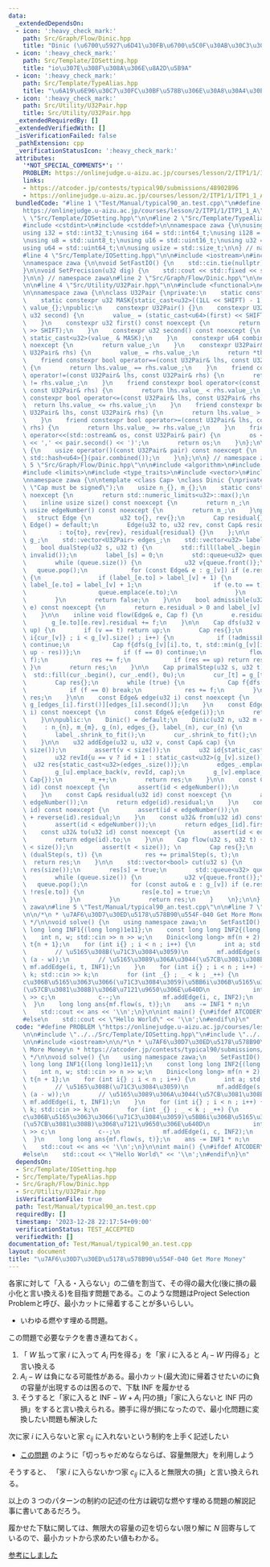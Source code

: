 ```yaml
---
data:
  _extendedDependsOn:
  - icon: ':heavy_check_mark:'
    path: Src/Graph/Flow/Dinic.hpp
    title: "Dinic (\u6700\u5927\u6D41\u30FB\u6700\u5C0F\u30AB\u30C3\u30C8)"
  - icon: ':heavy_check_mark:'
    path: Src/Template/IOSetting.hpp
    title: "io\u307E\u308F\u308A\u306E\u8A2D\u5B9A"
  - icon: ':heavy_check_mark:'
    path: Src/Template/TypeAlias.hpp
    title: "\u6A19\u6E96\u30C7\u30FC\u30BF\u578B\u306E\u30A8\u30A4\u30EA\u30A2\u30B9"
  - icon: ':heavy_check_mark:'
    path: Src/Utility/U32Pair.hpp
    title: Src/Utility/U32Pair.hpp
  _extendedRequiredBy: []
  _extendedVerifiedWith: []
  _isVerificationFailed: false
  _pathExtension: cpp
  _verificationStatusIcon: ':heavy_check_mark:'
  attributes:
    '*NOT_SPECIAL_COMMENTS*': ''
    PROBLEM: https://onlinejudge.u-aizu.ac.jp/courses/lesson/2/ITP1/1/ITP1_1_A
    links:
    - https://atcoder.jp/contests/typical90/submissions/48902896
    - https://onlinejudge.u-aizu.ac.jp/courses/lesson/2/ITP1/1/ITP1_1_A
  bundledCode: "#line 1 \"Test/Manual/typical90_an.test.cpp\"\n#define PROBLEM \"\
    https://onlinejudge.u-aizu.ac.jp/courses/lesson/2/ITP1/1/ITP1_1_A\"\n\n#line 2\
    \ \"Src/Template/IOSetting.hpp\"\n\n#line 2 \"Src/Template/TypeAlias.hpp\"\n\n\
    #include <cstdint>\n#include <cstddef>\n\nnamespace zawa {\n\nusing i16 = std::int16_t;\n\
    using i32 = std::int32_t;\nusing i64 = std::int64_t;\nusing i128 = __int128_t;\n\
    \nusing u8 = std::uint8_t;\nusing u16 = std::uint16_t;\nusing u32 = std::uint32_t;\n\
    using u64 = std::uint64_t;\n\nusing usize = std::size_t;\n\n} // namespace zawa\n\
    #line 4 \"Src/Template/IOSetting.hpp\"\n\n#include <iostream>\n#include <iomanip>\n\
    \nnamespace zawa {\n\nvoid SetFastIO() {\n    std::cin.tie(nullptr)->sync_with_stdio(false);\n\
    }\n\nvoid SetPrecision(u32 dig) {\n    std::cout << std::fixed << std::setprecision(dig);\n\
    }\n\n} // namespace zawa\n#line 2 \"Src/Graph/Flow/Dinic.hpp\"\n\n#line 2 \"Src/Utility/U32Pair.hpp\"\
    \n\n#line 4 \"Src/Utility/U32Pair.hpp\"\n\n#include <functional>\n#line 7 \"Src/Utility/U32Pair.hpp\"\
    \n\nnamespace zawa {\n\nclass U32Pair {\nprivate:\n    static constexpr u32 SHIFT{32};\n\
    \    static constexpr u32 MASK{static_cast<u32>((1LL << SHIFT) - 1)};\n    u64\
    \ value_{};\npublic:\n    constexpr U32Pair() {}\n    constexpr U32Pair(u32 first,\
    \ u32 second) {\n        value_ = (static_cast<u64>(first) << SHIFT) | second;\n\
    \    }\n    constexpr u32 first() const noexcept {\n        return static_cast<u32>(value_\
    \ >> SHIFT);\n    }\n    constexpr u32 second() const noexcept {\n        return\
    \ static_cast<u32>(value_ & MASK);\n    }\n    constexpr u64 combined() const\
    \ noexcept {\n        return value_;\n    }\n    constexpr U32Pair& operator=(const\
    \ U32Pair& rhs) {\n        value_ = rhs.value_;\n        return *this;\n    }\n\
    \    friend constexpr bool operator==(const U32Pair& lhs, const U32Pair& rhs)\
    \ {\n        return lhs.value_ == rhs.value_;\n    }\n    friend constexpr bool\
    \ operator!=(const U32Pair& lhs, const U32Pair& rhs) {\n        return lhs.value_\
    \ != rhs.value_;\n    }\n    friend constexpr bool operator<(const U32Pair& lhs,\
    \ const U32Pair& rhs) {\n        return lhs.value_ < rhs.value_;\n    }\n    friend\
    \ constexpr bool operator<=(const U32Pair& lhs, const U32Pair& rhs) {\n      \
    \  return lhs.value_ <= rhs.value_;\n    }\n    friend constexpr bool operator>(const\
    \ U32Pair& lhs, const U32Pair& rhs) {\n        return lhs.value_ > rhs.value_;\n\
    \    }\n    friend constexpr bool operator>=(const U32Pair& lhs, const U32Pair&\
    \ rhs) {\n        return lhs.value_ >= rhs.value_;\n    }\n    friend std::ostream&\
    \ operator<<(std::ostream& os, const U32Pair& pair) {\n        os << '(' << pair.first()\
    \ << ',' << pair.second() << ')';\n        return os;\n    }\n};\n\nstruct U32PairHash\
    \ {\n    usize operator()(const U32Pair& pair) const noexcept {\n        return\
    \ std::hash<u64>{}(pair.combined());\n    }\n};\n\n} // namespace zawa\n#line\
    \ 5 \"Src/Graph/Flow/Dinic.hpp\"\n\n#include <algorithm>\n#include <cassert>\n\
    #include <limits>\n#include <type_traits>\n#include <vector>\n#include <queue>\n\
    \nnamespace zawa {\n\ntemplate <class Cap> \nclass Dinic {\nprivate:\n    static_assert(std::is_signed_v<Cap>,\
    \ \"Cap must be signed\");\n    usize n_{}, m_{};\n    static constexpr u32 invalid()\
    \ noexcept {\n        return std::numeric_limits<u32>::max();\n    }\npublic:\n\
    \    inline usize size() const noexcept {\n        return n_;\n    }\n    inline\
    \ usize edgeNumber() const noexcept {\n        return m_;\n    }\nprivate:\n \
    \   struct Edge {\n        u32 to{}, rev{};\n        Cap residual{};\n       \
    \ Edge() = default;\n        Edge(u32 to, u32 rev, const Cap& residual) \n   \
    \         : to{to}, rev{rev}, residual{residual} {}\n    };\n\n    std::vector<std::vector<Edge>>\
    \ g_;\n    std::vector<U32Pair> edges_;\n    std::vector<u32> label_, cur_;\n\n\
    \    bool dualStep(u32 s, u32 t) {\n        std::fill(label_.begin(), label_.end(),\
    \ invalid());\n        label_[s] = 0;\n        std::queue<u32> queue{ { s } };\n\
    \        while (queue.size()) {\n            u32 v{queue.front()};\n         \
    \   queue.pop();\n            for (const Edge& e : g_[v]) if (e.residual > 0)\
    \ {\n                if (label_[e.to] > label_[v] + 1) {\n                   \
    \ label_[e.to] = label_[v] + 1;\n                    if (e.to == t) return true;\n\
    \                    queue.emplace(e.to);\n                }\n            }\n\
    \        }\n        return false;\n    }\n\n    bool admissible(u32 v, const Edge&\
    \ e) const noexcept {\n        return e.residual > 0 and label_[v] + 1 == label_[e.to];\n\
    \    }\n\n    inline void flow(Edge& e, Cap f) {\n        e.residual -= f;\n \
    \       g_[e.to][e.rev].residual += f;\n    }\n\n    Cap dfs(u32 v, u32 t, Cap\
    \ up) {\n        if (v == t) return up;\n        Cap res{};\n        for (u32&\
    \ i{cur_[v]} ; i < g_[v].size() ; i++) {\n            if (!admissible(v, g_[v][i]))\
    \ continue;\n            Cap f{dfs(g_[v][i].to, t, std::min(g_[v][i].residual,\
    \ up - res))};\n            if (f == 0) continue;\n            flow(g_[v][i],\
    \ f);\n            res += f;\n            if (res == up) return res;\n       \
    \ }\n        return res;\n    }\n\n    Cap primalStep(u32 s, u32 t) {\n      \
    \  std::fill(cur_.begin(), cur_.end(), 0u);\n        cur_[t] = g_[t].size();\n\
    \        Cap res{};\n        while (true) {\n            Cap f{dfs(s, t, std::numeric_limits<Cap>::max())};\n\
    \            if (f == 0) break;\n            res += f;\n        }\n        return\
    \ res;\n    }\n\n    const Edge& edge(u32 i) const noexcept {\n        return\
    \ g_[edges_[i].first()][edges_[i].second()];\n    }\n    const Edge& reverse(u32\
    \ i) const noexcept {\n        const Edge& e{edge(i)};\n        return g_[e.to][e.rev];\n\
    \    }\n\npublic:\n    Dinic() = default;\n    Dinic(u32 n, u32 m = 0u) \n   \
    \     : n_{n}, m_{m}, g_(n), edges_{}, label_(n), cur_(n) {\n        g_.shrink_to_fit();\n\
    \        label_.shrink_to_fit();\n        cur_.shrink_to_fit();\n        edges_.reserve(m);\n\
    \    }\n\n    u32 addEdge(u32 u, u32 v, const Cap& cap) {\n        assert(u <\
    \ size());\n        assert(v < size());\n        u32 id{static_cast<u32>(g_[u].size())};\n\
    \        u32 revId{u == v ? id + 1 : static_cast<u32>(g_[v].size())};\n      \
    \  u32 res{static_cast<u32>(edges_.size())};\n        edges_.emplace_back(u, id);\n\
    \        g_[u].emplace_back(v, revId, cap);\n        g_[v].emplace_back(u, id,\
    \ Cap{});\n        m_++;\n        return res;\n    }\n\n    const Cap& flowed(u32\
    \ id) const noexcept {\n        assert(id < edgeNumber());\n        return reverse(id).residual;\n\
    \    }\n    const Cap& residual(u32 id) const noexcept {\n        assert(id <\
    \ edgeNumber());\n        return edge(id).residual;\n    }\n    const Cap& capacity(u32\
    \ id) const noexcept {\n        assert(id < edgeNumber());\n        return edge(id).residual\
    \ + reverse(id).residual;\n    }\n    const u32& from(u32 id) const noexcept {\n\
    \        assert(id < edgeNumber());\n        return edges_[id].first();\n    }\n\
    \    const u32& to(u32 id) const noexcept {\n        assert(id < edgeNumber());\n\
    \        return edge(id).to;\n    }\n\n    Cap flow(u32 s, u32 t) {\n        assert(s\
    \ < size());\n        assert(t < size()); \n        Cap res{};\n        while\
    \ (dualStep(s, t)) {\n            res += primalStep(s, t);\n        }\n      \
    \  return res;\n    }\n\n    std::vector<bool> cut(u32 s) {\n        std::vector<bool>\
    \ res(size());\n        res[s] = true;\n        std::queue<u32> queue{ { s } };\n\
    \        while (queue.size()) {\n            u32 v{queue.front()};\n         \
    \   queue.pop();\n            for (const auto& e : g_[v]) if (e.residual > 0 and\
    \ !res[e.to]) {\n                res[e.to] = true;\n                queue.emplace(e.to);\n\
    \            }\n        }\n        return res;\n    }    \n};\n\n} // namespace\
    \ zawa\n#line 5 \"Test/Manual/typical90_an.test.cpp\"\n\n#line 7 \"Test/Manual/typical90_an.test.cpp\"\
    \n\n/*\n * \u7AF6\u30D7\u30ED\u5178\u578B90\u554F-040 Get More Money\n * https://atcoder.jp/contests/typical90/submissions/48902896\n\
    \ */\n\nvoid solve() {\n    using namespace zawa;\n    SetFastIO();\n    const\
    \ long long INF1{(long long)1e11};\n    const long long INF2{(long long)1e16};\n\
    \    int n, w; std::cin >> n >> w;\n    Dinic<long long> mf(n + 2);\n    int s{n},\
    \ t{n + 1};\n    for (int i{} ; i < n ; i++) {\n        int a; std::cin >> a;\n\
    \        // \u5165\u308B(\u71C3\u3084\u3059)\n        mf.addEdge(s, i, INF1 -\
    \ (a - w));\n        // \u5165\u3089\u306A\u3044(\u57CB\u3081\u308B)\n       \
    \ mf.addEdge(i, t, INF1);\n    }\n    for (int i{} ; i < n ; i++) {\n        int\
    \ k; std::cin >> k;\n        for (int _{} ; _ < k ; _++) {\n            // \u5BB6\
    c\u306B\u5165\u3063\u3066(\u71C3\u3084\u3059)\u5BB6i\u306B\u5165\u3089\u306A\u3044\
    (\u57CB\u3081\u308B)\u3068\u7121\u9650\u306E\u640D\n            int c; std::cin\
    \ >> c;\n            c--;\n            mf.addEdge(i, c, INF2);\n        }\n  \
    \  }\n    long long ans{mf.flow(s, t)};\n    ans -= INF1 * n;\n    ans *= -1;\n\
    \    std::cout << ans << '\\n';\n}\n\nint main() {\n#ifdef ATCODER\n    solve();\n\
    #else\n    std::cout << \"Hello World\" << '\\n';\n#endif\n}\n"
  code: "#define PROBLEM \"https://onlinejudge.u-aizu.ac.jp/courses/lesson/2/ITP1/1/ITP1_1_A\"\
    \n\n#include \"../../Src/Template/IOSetting.hpp\"\n#include \"../../Src/Graph/Flow/Dinic.hpp\"\
    \n\n#include <iostream>\n\n/*\n * \u7AF6\u30D7\u30ED\u5178\u578B90\u554F-040 Get\
    \ More Money\n * https://atcoder.jp/contests/typical90/submissions/48902896\n\
    \ */\n\nvoid solve() {\n    using namespace zawa;\n    SetFastIO();\n    const\
    \ long long INF1{(long long)1e11};\n    const long long INF2{(long long)1e16};\n\
    \    int n, w; std::cin >> n >> w;\n    Dinic<long long> mf(n + 2);\n    int s{n},\
    \ t{n + 1};\n    for (int i{} ; i < n ; i++) {\n        int a; std::cin >> a;\n\
    \        // \u5165\u308B(\u71C3\u3084\u3059)\n        mf.addEdge(s, i, INF1 -\
    \ (a - w));\n        // \u5165\u3089\u306A\u3044(\u57CB\u3081\u308B)\n       \
    \ mf.addEdge(i, t, INF1);\n    }\n    for (int i{} ; i < n ; i++) {\n        int\
    \ k; std::cin >> k;\n        for (int _{} ; _ < k ; _++) {\n            // \u5BB6\
    c\u306B\u5165\u3063\u3066(\u71C3\u3084\u3059)\u5BB6i\u306B\u5165\u3089\u306A\u3044\
    (\u57CB\u3081\u308B)\u3068\u7121\u9650\u306E\u640D\n            int c; std::cin\
    \ >> c;\n            c--;\n            mf.addEdge(i, c, INF2);\n        }\n  \
    \  }\n    long long ans{mf.flow(s, t)};\n    ans -= INF1 * n;\n    ans *= -1;\n\
    \    std::cout << ans << '\\n';\n}\n\nint main() {\n#ifdef ATCODER\n    solve();\n\
    #else\n    std::cout << \"Hello World\" << '\\n';\n#endif\n}\n"
  dependsOn:
  - Src/Template/IOSetting.hpp
  - Src/Template/TypeAlias.hpp
  - Src/Graph/Flow/Dinic.hpp
  - Src/Utility/U32Pair.hpp
  isVerificationFile: true
  path: Test/Manual/typical90_an.test.cpp
  requiredBy: []
  timestamp: '2023-12-28 22:17:54+09:00'
  verificationStatus: TEST_ACCEPTED
  verifiedWith: []
documentation_of: Test/Manual/typical90_an.test.cpp
layout: document
title: "\u7AF6\u30D7\u30ED\u5178\u578B90\u554F-040 Get More Money"
---
```


各家に対して「入る・入らない」の二値を割当て、その得の最大化(後に損の最小化と言い換える)を目指す問題である。このような問題はProject Selection Problemと呼び、最小カットに帰着することが多いらしい。
- いわゆる燃やす埋める問題。

この問題で必要なテクを書き連ねておく。

1. 「 $W$ 払って家 $i$ に入って $A_{i}$ 円を得る」を「家 $i$ に入ると $A_{i} - W$ 円得る」と言い換える
2. $A_{i} - W$ は負になる可能性がある。最小カット(最大流)に帰着させたいのに負の容量が出現するのは困るので、下駄 $\text{INF}$ を履かせる 
3. そうすると「家に入ると $\text{INF} - W + A_{i}$ 円の損」「家に入らないと $\text{INF}$ 円の損」をすると言い換えられる。勝手に得が損になったので、最小化問題に変換したい問題も解決した

次に家 $i$ に入らないと家 $c_{ij}$ に入れないという制約を上手く記述したい
- [この問題](https://zawa-tin.github.io/cp-documentation/Test/Manual/kupc2016_e.test.cpp) のように「切っちゃだめならならば、容量無限大」を利用しよう

そうすると、 「家 $i$ に入らないかつ家 $c_{ij}$ に入ると無限大の損」と言い換えられる。

以上の $3$ つのパターンの制約の記述の仕方は親切な燃やす埋める問題の解説記事に書いてあるだろう。

履かせた下駄に関しては、無限大の容量の辺を切らない限り解に $N$ 回寄与しているので、最小カットから求めたい値もわかる。

[参考にしました](https://www.slideshare.net/shindannin/project-selection-problem)
